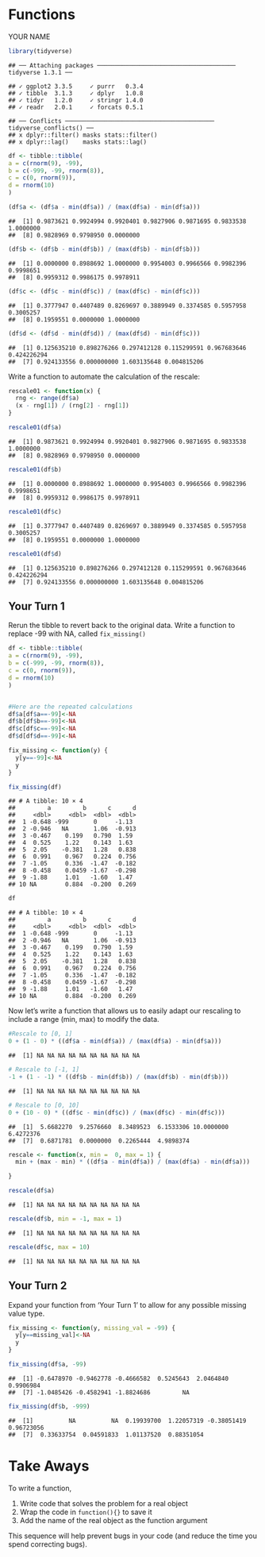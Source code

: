 Functions
================
YOUR NAME

``` r
library(tidyverse)
```

    ## ── Attaching packages ─────────────────────────────────────── tidyverse 1.3.1 ──

    ## ✓ ggplot2 3.3.5     ✓ purrr   0.3.4
    ## ✓ tibble  3.1.3     ✓ dplyr   1.0.8
    ## ✓ tidyr   1.2.0     ✓ stringr 1.4.0
    ## ✓ readr   2.0.1     ✓ forcats 0.5.1

    ## ── Conflicts ────────────────────────────────────────── tidyverse_conflicts() ──
    ## x dplyr::filter() masks stats::filter()
    ## x dplyr::lag()    masks stats::lag()

``` r
df <- tibble::tibble(
a = c(rnorm(9), -99),
b = c(-999, -99, rnorm(8)),
c = c(0, rnorm(9)),
d = rnorm(10)
)
```

``` r
(df$a <- (df$a - min(df$a)) / (max(df$a) - min(df$a)))
```

    ##  [1] 0.9873621 0.9924994 0.9920401 0.9827906 0.9871695 0.9833538 1.0000000
    ##  [8] 0.9828969 0.9798950 0.0000000

``` r
(df$b <- (df$b - min(df$b)) / (max(df$b) - min(df$b)))
```

    ##  [1] 0.0000000 0.8988692 1.0000000 0.9954003 0.9966566 0.9982396 0.9998651
    ##  [8] 0.9959312 0.9986175 0.9978911

``` r
(df$c <- (df$c - min(df$c)) / (max(df$c) - min(df$c)))
```

    ##  [1] 0.3777947 0.4407489 0.8269697 0.3889949 0.3374585 0.5957958 0.3005257
    ##  [8] 0.1959551 0.0000000 1.0000000

``` r
(df$d <- (df$d - min(df$d)) / (max(df$d) - min(df$c)))
```

    ##  [1] 0.125635210 0.898276266 0.297412128 0.115299591 0.967683646 0.424226294
    ##  [7] 0.924133556 0.000000000 1.603135648 0.004815206

Write a function to automate the calculation of the rescale:

``` r
rescale01 <- function(x) {
  rng <- range(df$a)
  (x - rng[1]) / (rng[2] - rng[1])
}

rescale01(df$a)
```

    ##  [1] 0.9873621 0.9924994 0.9920401 0.9827906 0.9871695 0.9833538 1.0000000
    ##  [8] 0.9828969 0.9798950 0.0000000

``` r
rescale01(df$b)
```

    ##  [1] 0.0000000 0.8988692 1.0000000 0.9954003 0.9966566 0.9982396 0.9998651
    ##  [8] 0.9959312 0.9986175 0.9978911

``` r
rescale01(df$c)
```

    ##  [1] 0.3777947 0.4407489 0.8269697 0.3889949 0.3374585 0.5957958 0.3005257
    ##  [8] 0.1959551 0.0000000 1.0000000

``` r
rescale01(df$d)
```

    ##  [1] 0.125635210 0.898276266 0.297412128 0.115299591 0.967683646 0.424226294
    ##  [7] 0.924133556 0.000000000 1.603135648 0.004815206

## Your Turn 1

Rerun the tibble to revert back to the original data. Write a function
to replace -99 with NA, called `fix_missing()`

``` r
df <- tibble::tibble(
a = c(rnorm(9), -99),
b = c(-999, -99, rnorm(8)),
c = c(0, rnorm(9)),
d = rnorm(10)
)


#Here are the repeated calculations
df$a[df$a==-99]<-NA
df$b[df$b==-99]<-NA
df$c[df$c==-99]<-NA
df$d[df$d==-99]<-NA
```

``` r
fix_missing <- function(y) {
  y[y==-99]<-NA
  y
}

fix_missing(df)
```

    ## # A tibble: 10 × 4
    ##         a         b      c      d
    ##     <dbl>     <dbl>  <dbl>  <dbl>
    ##  1 -0.648 -999       0     -1.13 
    ##  2 -0.946   NA       1.06  -0.913
    ##  3 -0.467    0.199   0.790  1.59 
    ##  4  0.525    1.22    0.143  1.63 
    ##  5  2.05    -0.381   1.28   0.838
    ##  6  0.991    0.967   0.224  0.756
    ##  7 -1.05     0.336  -1.47  -0.182
    ##  8 -0.458    0.0459 -1.67  -0.298
    ##  9 -1.88     1.01   -1.60   1.47 
    ## 10 NA        0.884  -0.200  0.269

``` r
df
```

    ## # A tibble: 10 × 4
    ##         a         b      c      d
    ##     <dbl>     <dbl>  <dbl>  <dbl>
    ##  1 -0.648 -999       0     -1.13 
    ##  2 -0.946   NA       1.06  -0.913
    ##  3 -0.467    0.199   0.790  1.59 
    ##  4  0.525    1.22    0.143  1.63 
    ##  5  2.05    -0.381   1.28   0.838
    ##  6  0.991    0.967   0.224  0.756
    ##  7 -1.05     0.336  -1.47  -0.182
    ##  8 -0.458    0.0459 -1.67  -0.298
    ##  9 -1.88     1.01   -1.60   1.47 
    ## 10 NA        0.884  -0.200  0.269

Now let’s write a function that allows us to easily adapt our rescaling
to include a range (min, max) to modify the data.

``` r
#Rescale to [0, 1]
0 + (1 - 0) * ((df$a - min(df$a)) / (max(df$a) - min(df$a)))
```

    ##  [1] NA NA NA NA NA NA NA NA NA NA

``` r
# Rescale to [-1, 1]
-1 + (1 - -1) * ((df$b - min(df$b)) / (max(df$b) - min(df$b)))
```

    ##  [1] NA NA NA NA NA NA NA NA NA NA

``` r
# Rescale to [0, 10]
0 + (10 - 0) * ((df$c - min(df$c)) / (max(df$c) - min(df$c)))
```

    ##  [1]  5.6682270  9.2576660  8.3489523  6.1533306 10.0000000  6.4272376
    ##  [7]  0.6871781  0.0000000  0.2265444  4.9898374

``` r
rescale <- function(x, min =  0, max = 1) {
  min + (max - min) * ((df$a - min(df$a)) / (max(df$a) - min(df$a)))

}

rescale(df$a)
```

    ##  [1] NA NA NA NA NA NA NA NA NA NA

``` r
rescale(df$b, min = -1, max = 1)
```

    ##  [1] NA NA NA NA NA NA NA NA NA NA

``` r
rescale(df$c, max = 10)
```

    ##  [1] NA NA NA NA NA NA NA NA NA NA

## Your Turn 2

Expand your function from ‘Your Turn 1’ to allow for any possible
missing value type.

``` r
fix_missing <- function(y, missing_val = -99) {
  y[y==missing_val]<-NA
  y
}

fix_missing(df$a, -99)
```

    ##  [1] -0.6478970 -0.9462778 -0.4666582  0.5245643  2.0464840  0.9906984
    ##  [7] -1.0485426 -0.4582941 -1.8824686         NA

``` r
fix_missing(df$b, -999)
```

    ##  [1]          NA          NA  0.19939700  1.22057319 -0.38051419  0.96723056
    ##  [7]  0.33633754  0.04591833  1.01137520  0.88351054

# Take Aways

To write a function,

1.  Write code that solves the problem for a real object  
2.  Wrap the code in `function(){}` to save it  
3.  Add the name of the real object as the function argument

This sequence will help prevent bugs in your code (and reduce the time
you spend correcting bugs).
